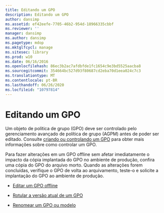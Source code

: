 ```yaml
---
title: Editando um GPO
description: Editando um GPO
author: dansimp
ms.assetid: ef42eefe-7705-46b2-954d-18966335cbbf
ms.reviewer: ''
manager: dansimp
ms.author: dansimp
ms.pagetype: mdop
ms.mktglfcycl: manage
ms.sitesec: library
ms.prod: w10
ms.date: 06/16/2016
ms.openlocfilehash: 86ec3b2ac7afdbfde1fc1654c9e3bd5525aacba8
ms.sourcegitcommit: 354664bc527d93f80687cd2eba70d1eea024c7c3
ms.translationtype: MT
ms.contentlocale: pt-BR
ms.lasthandoff: 06/26/2020
ms.locfileid: "10797814"
---
```

# Editando um GPO


Um objeto de política de grupo (GPO) deve ser controlado pelo gerenciamento avançado de política de grupo (AGPM) antes de poder ser editado. Consulte [criando ou controlando um GPO](creating-or-controlling-a-gpo-agpm40-ed.md) para obter mais informações sobre como controlar um GPO.

Para fazer alterações em um GPO offline sem afetar imediatamente o impacto da cópia implantada do GPO no ambiente de produção, confira uma cópia do GPO do arquivo morto. Quando as alterações forem concluídas, verifique o GPO de volta ao arquivamento, teste-o e solicite a implantação do GPO ao ambiente de produção.

-   [Editar um GPO offline](edit-a-gpo-offline-agpm40.md)

-   [Rotular a versão atual de um GPO](label-the-current-version-of-a-gpo-agpm40.md)

-   [Renomear um GPO ou modelo](rename-a-gpo-or-template-agpm40.md)

 

 





